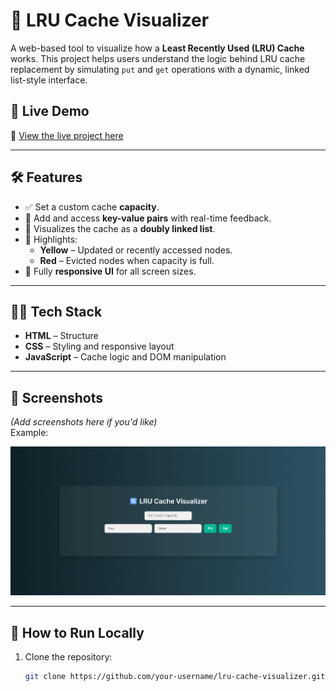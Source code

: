 # 🔄 LRU Cache Visualizer

A web-based tool to visualize how a **Least Recently Used (LRU) Cache** works. This project helps users understand the logic behind LRU cache replacement by simulating `put` and `get` operations with a dynamic, linked list-style interface.

## 🚀 Live Demo

🔗 [View the live project here](https://samathamarri.github.io/lru-cache-visualizer)



---

## 🛠️ Features

- ✅ Set a custom cache **capacity**.
- 🧠 Add and access **key-value pairs** with real-time feedback.
- 🔗 Visualizes the cache as a **doubly linked list**.
- 🚨 Highlights:
  - **Yellow** – Updated or recently accessed nodes.
  - **Red** – Evicted nodes when capacity is full.
- 📱 Fully **responsive UI** for all screen sizes.

---

## 🧑‍💻 Tech Stack

- **HTML** – Structure
- **CSS** – Styling and responsive layout
- **JavaScript** – Cache logic and DOM manipulation

---

## 📸 Screenshots

*(Add screenshots here if you'd like)*  
Example:

![LRU Cache Visualizer Screenshot](image.png)

---

## 📂 How to Run Locally

1. Clone the repository:
   ```bash
   git clone https://github.com/your-username/lru-cache-visualizer.git
